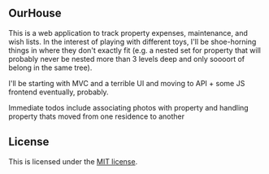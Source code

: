 ## OurHouse

This is a web application to track property expenses, maintenance, and wish lists. In the interest of playing with different toys, I'll be shoe-horning things in where they don't exactly fit (e.g. a nested set for property that will probably never be nested more than 3 levels deep and only soooort of belong in the same tree).

I'll be starting with MVC and a terrible UI and moving to API + some JS frontend eventually, probably.

Immediate todos include associating photos with property and handling property thats moved from one residence to another

## License

This is licensed under the [MIT license](http://opensource.org/licenses/MIT).
